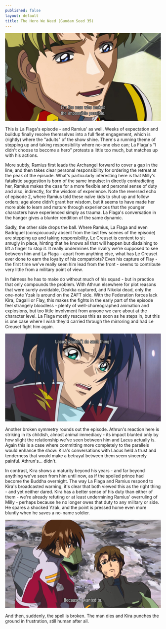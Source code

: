 ```yaml
---
published: false
layout: default
title: The Hero We Need (Gundam Seed 35)
---
```

![](/possible.jpg)

This is La Flaga's episode - and Ramius' as well. Weeks of expectation and buildup finally resolve themselves into a full fleet engagement, which is (rightly) where the "adults" of the show shine. There's a running theme of stepping up and taking responsibility where no-one else can; La Flaga's "I didn't choose to become a hero" protests a little too much, but matches up with his actions.

More subtly, Ramius first leads the Archangel forward to cover a gap in the line, and then takes clear personal responsibility for ordering the retreat at the peak of the episode. What's particularly interesting here is that Milly's fatalistic suggestion is born of the same impulse: in directly contradicting her, Ramius makes the case for a more flexible and personal sense of duty and also, indirectly, for the wisdom of experience. Note the reversed echo of episode 2, where Ramius told these naïve kids to shut up and follow orders; age alone didn't grant her wisdom, but it seems to have made her more able to learn and mature through experiences that the younger characters have experienced simply as trauma. La Flaga's conversation in the hanger gives a blunter rendition of the same dynamic.

Sadly, the other side drops the ball. Where Ramius, La Flaga and even Badriguel (conspicuously absent from the last few scenes of the episode) are stepping up and taking responsibility, Le Creuset is content to sit smugly in place, hinting that he knows all that will happen but disdaining to lift a finger to stop it. It really undermines the rivalry we're supposed to see between him and La Flaga - apart from anything else, what has Le Creuset ever done to earn the loyalty of his compatriots? Even his capture of Flay - the first time we've really seen him lead from the front - seems to contribute very little from a military point of view.

In fairness he has to make do without much of his squad - but in practice that only compounds the problem. With Athrun elsewhere for plot reasons that were surely avoidable, Deakka captured, and Nikolai dead, only the one-note Yzak is around on the ZAFT side. With the Federation forces lack Kira, Cagalli or Flay, this makes the fights in the early part of the episode feel strangely bloodless - plenty of well-choreographed animation and explosions, but too little involvment from anyone we care about at the character level. La Flaga mostly rescues this as soon as he steps in, but this is one case where I wish they'd carried through the mirroring and had Le Creuset fight him again.

![](/impossible.jpg)

Another broken symmetry rounds out the episode. Athrun's reaction here is striking in its childish, almost animal immediacy - its impact blunted only by how slight the relationship we've seen between him and Lacus actually is. Again this is a case where committing more completely to the parallels would enhance the show: Kira's conversations with Lacus held a trust and tenderness that would make a betrayal between them seem sincerely painful. Athrun's... didn't.

In contrast, Kira shows a maturity beyond his years - and far beyond anything we've seen from him until now, as if the spoiled prince had become the Buddha overnight. The way La Flaga and Ramius respond to Kira's broadcasted warning, it's clear that both viewed this as the right thing - and yet neither dared. Kira has a better sense of his duty than either of them - we're already refuting or at least undermining Ramius' overruling of Milly - perhaps because he no longer owes that duty to any military or side. He spares a shocked Yzak, and the point is pressed home even more bluntly when he saves a no-name soldier.

![](/wanted.jpg)

And then, suddenly, the spell is broken. The man dies and Kira punches the ground in frustration, still human after all.